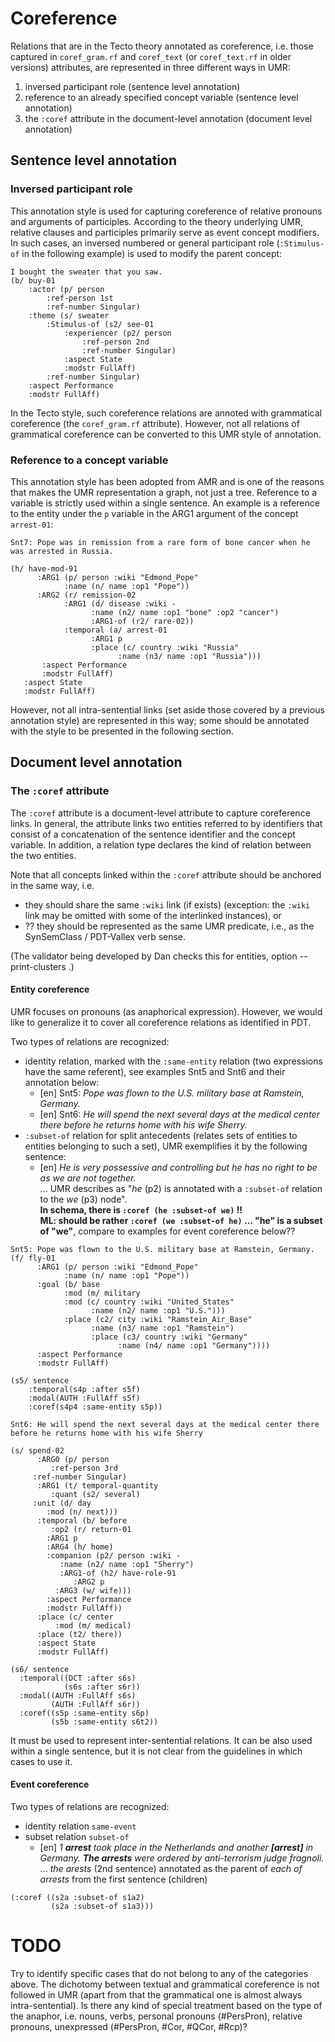 # Coreference

Relations that are in the Tecto theory annotated as coreference, i.e. those captured in 
`coref_gram.rf` and `coref_text` (or `coref_text.rf` in older versions) attributes,
are represented in three different ways in UMR:
1. inversed participant role (sentence level annotation)
2. reference to an already specified concept variable (sentence level annotation)
3. the `:coref` attribute in the document-level annotation (document level annotation)

## Sentence level annotation 

### Inversed participant role
This annotation style is used for capturing coreference of relative pronouns and arguments
of participles. According to the theory underlying UMR, relative clauses and participles 
primarily serve as event concept modifiers. In such cases, an inversed numbered or general
participant role (`:Stimulus-of` in the following example) is used to modify the parent concept:
```
I bought the sweater that you saw.
(b/ buy-01
	:actor (p/ person
		:ref-person 1st
		:ref-number Singular)
	:theme (s/ sweater
		:Stimulus-of (s2/ see-01
			:experiencer (p2/ person
				:ref-person 2nd
				:ref-number Singular)
			:aspect State
			:modstr FullAff)
		:ref-number Singular)
	:aspect Performance
	:modstr FullAff)
```

In the Tecto style, such coreference relations are annoted with grammatical coreference
(the `coref_gram.rf` attribute). However, not all relations of grammatical coreference
can be converted to this UMR style of annotation.

### Reference to a concept variable
This annotation style has been adopted from AMR and is one of the reasons that makes the
UMR representation a graph, not just a tree. Reference to a variable is strictly used
within a single sentence. An example is a reference to the entity under the `p` variable
in the ARG1 argument of the concept `arrest-01`:

```
Snt7: Pope was in remission from a rare form of bone cancer when he was arrested in Russia.

(h/ have-mod-91
      :ARG1 (p/ person :wiki "Edmond_Pope"
            :name (n/ name :op1 "Pope"))
      :ARG2 (r/ remission-02
            :ARG1 (d/ disease :wiki -
                  :name (n2/ name :op1 "bone" :op2 "cancer")
                  :ARG1-of (r2/ rare-02))
            :temporal (a/ arrest-01
                  :ARG1 p
                  :place (c/ country :wiki "Russia"
                        :name (n3/ name :op1 "Russia")))
   	   :aspect Performance
   	   :modstr FullAff)
   :aspect State
   :modstr FullAff)
```

However, not all intra-sentential links (set aside those covered by a previous annotation style)
are represented in this way; some should be annotated with the style to be presented in the
following section.

## Document level annotation 

### The `:coref` attribute

The `:coref` attribute is a document-level attribute to capture coreference links. 
In general, the attribute links two entities referred to by identifiers that consist of a concatenation of the sentence identifier and the concept variable. 
In addition, a relation type declares the kind of relation between the two entities.

Note that all concepts linked within the `:coref` attribute should be anchored in the same way, i.e. 
- they should share the same `:wiki` link (if exists) (exception: the `:wiki` link may be omitted with some of the interlinked instances), or
- ?? they should be represented as the same UMR predicate, i.e., as the SynSemClass / PDT-Vallex verb sense.

(The validator being developed by Dan checks this for entities, option --print-clusters .)   

#### Entity coreference
UMR focuses on pronouns (as anaphorical expression). 
However, we would like to generalize it to cover all coreference relations as identified in PDT.

Two types of relations are recognized:
- identity relation, marked with the `:same-entity` relation (two expressions have the same referent), see examples Snt5 and Snt6 and their annotation below:   
   - [en] Snt5: _Pope was flown to the U.S. military base at Ramstein, Germany._
   - [en] Snt6: _He will spend the next several days at the medical center there before he returns home with his wife Sherry._
-  `:subset-of` relation for split antecedents (relates sets of entities to entities belonging to such a set), UMR exemplifies it by the following sentence:
   - [en] _He is very possessive and controlling but he has no right to be as we are not together._   
   ... UMR describes as "_he_ (p2) is annotated with a `:subset-of` relation to the _we_ (p3) node".  
   **In schema, there is  `:coref (he :subset-of we)`   !!  
   ML: should be rather  `:coref (we :subset-of he)` ... "he" is a subset of "we"**, compare to examples for event coreference below??
```
Snt5: Pope was flown to the U.S. military base at Ramstein, Germany.
(f/ fly-01
      :ARG1 (p/ person :wiki "Edmond_Pope"
            :name (n/ name :op1 "Pope"))
      :goal (b/ base
            :mod (m/ military
            :mod (c/ country :wiki "United_States"
                  :name (n2/ name :op1 "U.S.")))
            :place (c2/ city :wiki "Ramstein_Air_Base"
                  :name (n3/ name :op1 "Ramstein")
                  :place (c3/ country :wiki "Germany"
                        :name (n4/ name :op1 "Germany"))))
      :aspect Performance
      :modstr FullAff)

(s5/ sentence
    :temporal(s4p :after s5f)
    :modal(AUTH :FullAff s5f)
    :coref(s4p4 :same-entity s5p))

Snt6: He will spend the next several days at the medical center there before he returns home with his wife Sherry

(s/ spend-02
      :ARG0 (p/ person
         :ref-person 3rd
	 :ref-number Singular)
      :ARG1 (t/ temporal-quantity
         :quant (s2/ several)
	 :unit (d/ day
	 	:mod (n/ next)))
      :temporal (b/ before
         :op2 (r/ return-01
	    :ARG1 p
	    :ARG4 (h/ home)
	    :companion (p2/ person :wiki -
	       :name (n2/ name :op1 "Sherry")
	       :ARG1-of (h2/ have-role-91
	          :ARG2 p
		  :ARG3 (w/ wife)))
	    :aspect Performance
	    :modstr FullAff))
      :place (c/ center
          :mod (m/ medical)
	  :place (t2/ there))
      :aspect State
      :modstr FullAff)

(s6/ sentence
  :temporal((DCT :after s6s)
            (s6s :after s6r))
  :modal((AUTH :FullAff s6s)
         (AUTH :FullAff s6r))
  :coref((s5p :same-entity s6p)
         (s5b :same-entity s6t2))
```



It must be used to represent inter-sentential relations. 
It can be also used within a single sentence, but it is not clear from the guidelines in which cases to use it.

#### Event coreference

Two types of relations are recognized:
- identity relation `same-event`
- subset relation `subset-of`
  - [en] _1 **arrest** took place in the Netherlands and another **[arrest]** in Germany. **The arrests** were ordered by anti-terrorism judge fragnoli._   
  ... _the arests_ (2nd sentence) annotated as the parent of _each of arrests_ from the first sentence (children) 
```
(:coref ((s2a :subset-of s1a2) 
         (s2a :subset-of s1a3)))
```

# TODO
Try to identify specific cases that do not belong to any of the categories above.
The dichotomy between textual and grammatical coreference is not followed in UMR (apart from that the grammatical one is almost always intra-sentential).
Is there any kind of special treatment based on the type of the anaphor, i.e. nouns, verbs, personal pronouns (#PersPron), relative pronouns, unexpressed (#PersPron, #Cor, #QCor, #Rcp)?
